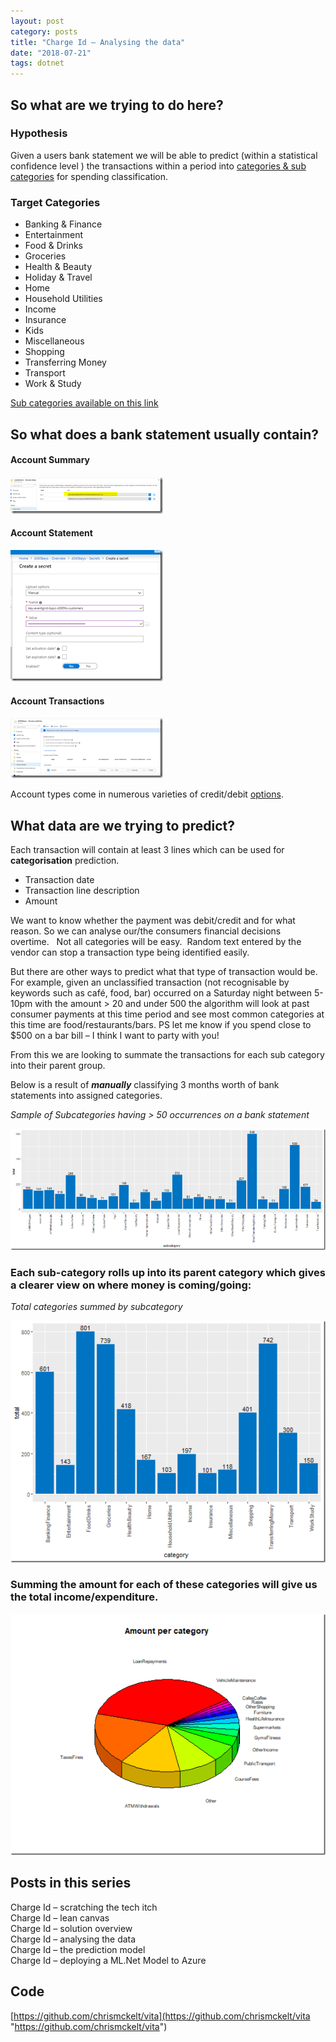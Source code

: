 ```yaml
---
layout: post
category: posts
title: "Charge Id – Analysing the data"
date: "2018-07-21"
tags: dotnet
---
```


## So what are we trying to do here?

### Hypothesis

Given a users bank statement we will be able to predict (within a statistical confidence level ) the transactions within a period into [categories & sub categories](https://github.com/chrismckelt/vita/blob/master/source/Vita.Contracts/SubCategories/Categories.cs) for spending classification.

### Target Categories

- Banking & Finance
- Entertainment
- Food & Drinks
- Groceries
- Health & Beauty
- Holiday & Travel
- Home
- Household Utilities
- Income
- Insurance
- Kids
- Miscellaneous
- Shopping
- Transferring Money
- Transport
- Work & Study

[Sub categories available on this link](https://github.com/chrismckelt/vita/blob/master/source/Vita.Contracts/SubCategories/Categories.cs)

## So what does a bank statement usually contain?

#### Account Summary

[![image](https://raw.githubusercontent.com/chrismckelt/chrismckelt.github.io/master/_posts/posts/images//image_thumb-3.png "image")](/https://raw.githubusercontent.com/chrismckelt/chrismckelt.github.io/master/_posts/posts/images//2018/07/image-3.png)

#### Account Statement

[![image](https://raw.githubusercontent.com/chrismckelt/chrismckelt.github.io/master/_posts/posts/images//image_thumb-4.png "image")](/https://raw.githubusercontent.com/chrismckelt/chrismckelt.github.io/master/_posts/posts/images//2018/07/image-4.png)

#### Account Transactions

[![image](https://raw.githubusercontent.com/chrismckelt/chrismckelt.github.io/master/_posts/posts/images//image_thumb-5.png "image")](/https://raw.githubusercontent.com/chrismckelt/chrismckelt.github.io/master/_posts/posts/images//2018/07/image-5.png)

Account types come in numerous varieties of credit/debit [options](http://echeck.org/ultimate-guide-to-the-different-types-of-bank-accounts/).

## What data are we trying to predict?

Each transaction will contain at least 3 lines which can be used for **categorisation** prediction.

- Transaction date
- Transaction line description
- Amount

We want to know whether the payment was debit/credit and for what reason. So we can analyse our/the consumers financial decisions overtime.   Not all categories will be easy.  Random text entered by the vendor can stop a transaction type being identified easily.

But there are other ways to predict what that type of transaction would be. For example, given an unclassified transaction (not recognisable by keywords such as café, food, bar) occurred on a Saturday night between 5-10pm with the amount > 20 and under 500 the algorithm will look at past consumer payments at this time period and see most common categories at this time are food/restaurants/bars. PS let me know if you spend close to $500 on a bar bill – I think I want to party with you!

From this we are looking to summate the transactions for each sub category into their parent group.

Below is a result of **_manually_** classifying 3 months worth of bank statements into assigned categories.

_Sample of Subcategories having > 50 occurrences on a bank statement_

[![subs](https://raw.githubusercontent.com/chrismckelt/chrismckelt.github.io/master/_posts/posts/images//subs_thumb-3.png "subs")](/https://raw.githubusercontent.com/chrismckelt/chrismckelt.github.io/master/_posts/posts/images//2018/07/subs-3.png)

### Each sub-category rolls up into its parent category which gives a clearer view on where money is coming/going:

_Total categories summed by subcategory_

[![cats](https://raw.githubusercontent.com/chrismckelt/chrismckelt.github.io/master/_posts/posts/images//cats_thumb-3.png "cats")](/https://raw.githubusercontent.com/chrismckelt/chrismckelt.github.io/master/_posts/posts/images//2018/07/cats-3.png)

  

### Summing the amount for each of these categories will give us the total income/expenditure.

[![total](https://raw.githubusercontent.com/chrismckelt/chrismckelt.github.io/master/_posts/posts/images//total_thumb-2.png "total")](/https://raw.githubusercontent.com/chrismckelt/chrismckelt.github.io/master/_posts/posts/images//2018/07/total-2.png)
  

## Posts in this series

Charge Id – scratching the tech itch    
Charge Id – lean canvas   
Charge Id – solution overview   
Charge Id – analysing the data   
Charge Id – the prediction model   
Charge Id – deploying a ML.Net Model to Azure   

## Code

[https://github.com/chrismckelt/vita](https://github.com/chrismckelt/vita "https://github.com/chrismckelt/vita")
